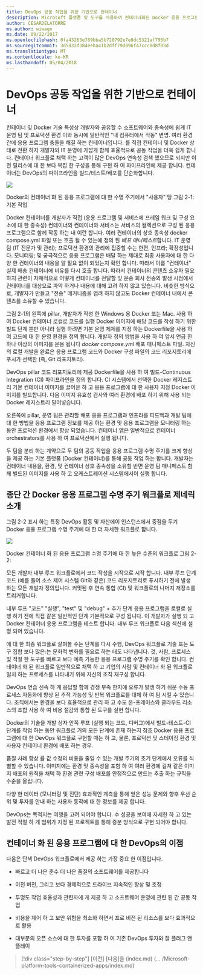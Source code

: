 ```yaml
---
title: DevOps 공동 작업을 위한 기반으로 컨테이너
description: Microsoft 플랫폼 및 도구를 사용하여 컨테이너화된 Docker 응용 프로그램 수명 주기
author: CESARDELATORRE
ms.author: wiwagn
ms.date: 09/22/2017
ms.openlocfilehash: 0fa43263e789bba5b720792e7e8dc5321af795b7
ms.sourcegitcommit: 3d5d33f384eeba41b2dff79d096f47ccc8d8f03d
ms.translationtype: MT
ms.contentlocale: ko-KR
ms.lasthandoff: 05/04/2018
---
```

# <a name="containers-as-the-foundation-for-devops-collaboration"></a>DevOps 공동 작업을 위한 기반으로 컨테이너

컨테이너 및 Docker 기술 특성상 개발자와 공유할 수 소프트웨어와 종속성에 쉽게 IT 운영 팀 및 프로덕션 환경 이와 동시에 일반적인 "내 컴퓨터에서 작동" 변명. 여러 환경 간에 응용 프로그램 충돌을 해결 하는 컨테이너입니다. 를 직접 컨테이너 및 Docker 상태로 전환 하지 개발자와 IT 운영에 가깝게 함께 효율적으로 공동 작업을 더욱 쉽게 합니다. 컨테이너 워크플로 채택 하는 고객이 많은 DevOps 연속성 검색 했으므로 되지만 이전 릴리스에 대 한 보다 복잡 한 구성을 통해 구현 하 여 파이프라인에 제공 합니다. 컨테이너는 DevOps의 파이프라인을 빌드/테스트/배포를 단순화합니다.

![](./media/image1.png)

Docker의 컨테이너 화 된 응용 프로그램에 대 한 수명 주기에서 "사용자" 당 그림 2-1: 기본 작업

Docker 컨테이너를 개발자가 직접 (응용 프로그램 및 서비스에 프레임 워크 및 구성 요소에 대 한 종속성) 컨테이너와 컨테이너와 서비스는 서비스의 컬렉션으로 구성 된 응용 프로그램으로 함께 작동 하는 내 이란 합니다. 여러 컨테이너의 상호 종속성 docker compose.yml 파일 또는 호출 될 수 있는에 정의 된 *배포 매니페스트*합니다. IT 운영 팀 (IT 전문가 및 관리); 프로덕션 환경의 관리에 집중할 수는 한편, 인프라; 확장성입니다. 모니터링; 및 궁극적으로 응용 프로그램은 배달 하는 제대로 최종 사용자에 대 한 다양 한 컨테이너의 내용을 알 필요 없이 되었는지 확인 합니다. 따라서 이름 "컨테이너" 실제 배송 컨테이너에 비유를 다시 호출 합니다. 따라서 컨테이너의 콘텐츠 소유자 필요 하지 관련이 자체적으로 어떻게 컨테이너를 전달할 및 운송 회사 전송의 발생 시점에서 컨테이너를 대상으로 파악 하거나 내용에 대해 고려 하지 않고 있습니다. 비슷한 방식으로, 개발자가 만들고 "전송" 메커니즘을 염려 하지 않고도 Docker 컨테이너 내에서 콘텐츠를 소유할 수 있습니다.

그림 2-1의 왼쪽에 pillar, 개발자가 작성 한 Windows 용 Docker 또는 Mac. 사용 하 여 Docker 컨테이너 로컬로 코드를 실행 Docker 이미지에 해당 코드를 작성 하기 위한 빌드 단계 뿐만 아니라 실행 하려면 기본 운영 체제를 지정 하는 Dockerfile을 사용 하 여 코드에 대 한 운영 환경을 정의 합니다. 개발자 정의 방법을 사용 하 여 앞서 언급 한 하나 이상의 이미지를 운용 됩니다 *docker compose.yml* 배포 매니페스트 파일. 자신의 로컬 개발을 완료은 응용 프로그램 코드와 Docker 구성 파일의 코드 리포지토리에 푸시가 선택한 (즉, Git 리포지토리).

DevOps pillar 코드 리포지토리에 제공 Dockerfile을 사용 하 여 빌드-Continuous Integration (CI) 파이프라인을 정의 합니다. CI 시스템에서 선택한 Docker 레지스트리 기본 컨테이너 이미지를 끌어온 하 고 응용 프로그램에 대 한 사용자 지정 Docker 이미지를 빌드합니다. 다음 이미지 유효성 검사와 여러 환경에 배포 하기 위해 사용 되는 Docker 레지스트리 밀어넣습니다.

오른쪽에 pillar, 운영 팀은 관리할 배포 응용 프로그램과 인프라를 피드백과 개발 팀에 대 한 방법을 응용 프로그램 정보를 제공 하는 환경 및 응용 프로그램을 모니터링 하는 동안 프로덕션 환경에서 향상 되었습니다. 컨테이너 앱은 일반적으로 컨테이너 orchestrators를 사용 하 여 프로덕션에서 실행 됩니다.

두 팀을 분리 하는 계약으로 두 팀의 공동 작업을 응용 프로그램 수명 주기를 크게 향상을 제공 하는 기본 플랫폼 (Docker 컨테이너)를 통해 공동 작업 하는 합니다. 개발자는 컨테이너 내용을, 환경, 및 컨테이너 상호 종속성을 소유할 반면 운영 팀 매니페스트 함께 빌드된 이미지를 사용 하 고 오케스트레이션 시스템에서이 실행 합니다.

## <a name="introduction-to-a-generic-end-to-end-docker-application-life-cycle-workflow"></a>종단 간 Docker 응용 프로그램 수명 주기 워크플로 제네릭 소개

그림 2-2 표시 하는 특정 DevOps 활동 및 자산에이 인스턴스에서 중점을 두기 Docker 응용 프로그램 수명 주기에 대 한 더 자세한 워크플로 합니다.

![](./media/image2.png)

Docker 컨테이너 화 된 응용 프로그램 수명 주기에 대 한 높은 수준의 워크플로 그림 2-2:

모든 개발자 내부 루프 워크플로에서 코드 작성을 시작으로 시작 합니다. 내부 루프 단계 코드 (예를 들어 소스 제어 시스템 Git와 같은) 코드 리포지토리로 푸시하기 전에 발생 하는 모든 개발자 정의입니다. 커밋된 후 연속 통합 (CI) 및 워크플로의 나머지 저장소를 트리거합니다.

내부 루프 "코드" "실행", "test" 및 "debug" + 추가 단계 응용 프로그램을 로컬로 실행 하기 전에 직접 같은 일반적인 단계 기본적으로 구성 됩니다. 이 개발자가 실행 되 고 Docker 컨테이너 응용 프로그램을 테스트 합니다. 내부 루프 워크플로 다음 섹션에 설명 되어 있습니다.

에 대 한 최종 워크플로 살펴볼 수는 단계를 다시 수행, DevOps 워크플로 기술 또는 도구 집합 보다 많은:는 문화적 변화를 필요로 하는 태도 나타냅니다. 것, 사람, 프로세스 및 적절 한 도구를 빠르고 보다 예측 가능한 응용 프로그램 수명 주기를 확인 합니다. 컨테이너 화 된 워크플로 일반적으로 채택 하 고 기업의 사람 및 컨테이너 화 된 워크플로 일치 하는 프로세스를 나타내기 위해 자신의 조직 재구성 합니다.

DevOps 연습 신속 하 게 응답할 함께 경쟁 부족 한지에 오류가 발생 하기 쉬운 수동 프로세스 자동화에 향상 된 추적 가능성 및 반복 워크플로를 대체 하 여 팀 시킬 수 있습니다. 조직에서는 환경을 보다 효율적으로 관리 하 고 수도 온-프레미스와 클라우드 리소스의 조합 사용 하 여 비용 절감와 통합 된 도구를 실현 합니다.

Docker의 기술을 개발 상자 안쪽 루프 (실행 되는 코드, 디버그)에서 빌드-테스트-CI 단계를 작업 하는 동안 워크플로 거의 모든 단계에 존재 하는지 참조 Docker 응용 프로그램에 대 한 DevOps 워크플로 구현할 때는 하 고, 물론, 프로덕션 및 스테이징 환경 및 사용자 컨테이너 환경에 배포 하는 경우.

품질 사례 향상 률 값 수정의 비용을 줄일 수 있는 개발 주기의 초기 단계에서 오류를 식별할 수 있습니다. 이미지에는 환경 및 종속성을 포함 하 여 여러 환경에 걸쳐 같은 이미지 배포의 원칙을 채택 하 환경 관련 구성 배포를 안정적으로 만드는 추출 하는 규칙을 수준을 올립니다.

다양 한 데이터 (모니터링 및 진단) 효과적인 계측을 통해 얻은 성능 문제와 향후 우선 순위 및 투자를 안내 하는 사용자 동작에 대 한 정보를 제공 합니다.

DevOps는 목적지는 여행을 고려 되어야 합니다. 수 성공을 보여에 자세한 하 고 있는 발전 적절 하 게 범위가 지정 된 프로젝트를 통해 증분 방식으로 구현 되어야 합니다.

## <a name="benefits-of-devops-for-containerized-applications"></a>컨테이너 화 된 응용 프로그램에 대 한 DevOps의 이점

다음은 단색 DevOps 워크플로에서 제공 하는 가장 중요 한 이점입니다.

-   빠르고 더 나은 준수 더 나은 품질의 소프트웨어를 제공합니다

-   이전 버전, 그리고 보다 경제적으로 드라이브 지속적인 향상 및 조정

-   투명도 작업 효율성과 관련자에 게 제공 하 고 소프트웨어 운영에 관련 된 간 공동 작업

-   비용을 제어 하 고 보안 위험을 최소화 하면서 프로 비전 된 리소스를 보다 효과적으로 활용

-   대부분의 오픈 소스에 대 한 투자를 포함 하 여 기존 DevOps 투자와 잘 플러그 앤 플레이

>[!div class="step-by-step"]
[이전] [다음]을 (index.md) (... /Microsoft-platform-tools-containerized-apps/index.md)
